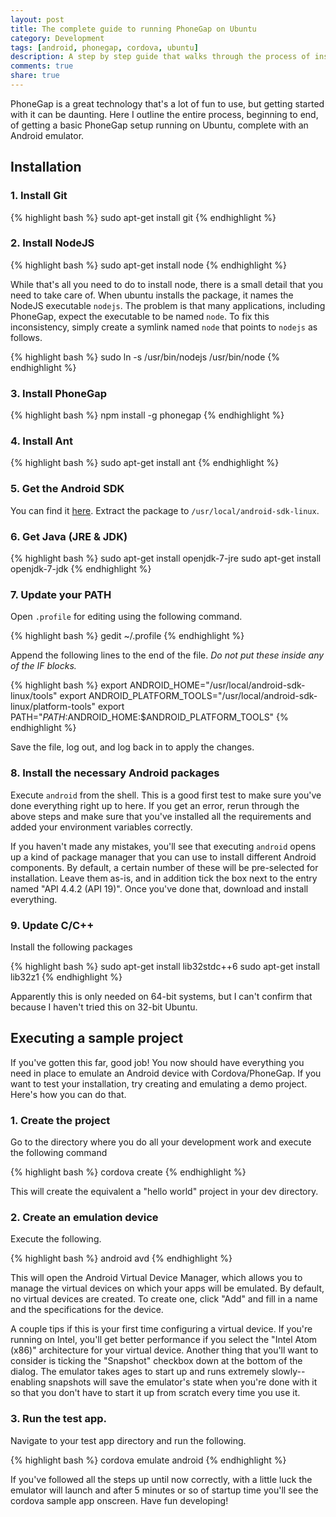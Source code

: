 ```yaml
---
layout: post
title: The complete guide to running PhoneGap on Ubuntu
category: Development
tags: [android, phonegap, cordova, ubuntu]
description: A step by step guide that walks through the process of installing and configuring PhoneGap for development on a Ubuntu system.
comments: true
share: true
---
```


PhoneGap is a great technology that's a lot of fun to use, but getting started with it can be daunting. Here I outline the entire process, beginning to end, of getting a basic PhoneGap setup running on Ubuntu, complete with an Android emulator.

## Installation

### 1. Install Git

{% highlight bash %}
sudo apt-get install git
{% endhighlight %}

### 2. Install NodeJS

{% highlight bash %}
sudo apt-get install node
{% endhighlight %}

While that's all you need to do to install node, there is a small detail that you need to take care of. When ubuntu installs the package, it names the NodeJS executable `nodejs`. The problem is that many applications, including PhoneGap, expect the executable to be named `node`. To fix this inconsistency, simply create a symlink named `node` that points to `nodejs` as follows.

{% highlight bash %}
sudo ln -s /usr/bin/nodejs /usr/bin/node 
{% endhighlight %}

### 3. Install PhoneGap

{% highlight bash %}
npm install -g phonegap
{% endhighlight %}

### 4. Install Ant

{% highlight bash %}
sudo apt-get install ant
{% endhighlight %}

### 5. Get the Android SDK

You can find it [here](http://developer.android.com/sdk/index.html). Extract the package to `/usr/local/android-sdk-linux`.

### 6. Get Java (JRE & JDK)

{% highlight bash %}
sudo apt-get install openjdk-7-jre
sudo apt-get install openjdk-7-jdk
{% endhighlight %}

### 7. Update your PATH

Open `.profile` for editing using the following command.

{% highlight bash %}
gedit ~/.profile
{% endhighlight %}

Append the following lines to the end of the file. *Do not put these inside any of the IF blocks.*

{% highlight bash %}
export ANDROID_HOME="/usr/local/android-sdk-linux/tools"
export ANDROID_PLATFORM_TOOLS="/usr/local/android-sdk-linux/platform-tools"
export PATH="$PATH:$ANDROID_HOME:$ANDROID_PLATFORM_TOOLS"
{% endhighlight %}

Save the file, log out, and log back in to apply the changes.

### 8. Install the necessary Android packages

Execute `android` from the shell. This is a good first test to make sure you've done everything right up to here. If you get an error, rerun through the above steps and make sure that you've installed all the requirements and added your environment variables correctly.

If you haven't made any mistakes, you'll see that executing `android` opens up a kind of package manager that you can use to install different Android components. By default, a certain number of these will be pre-selected for installation. Leave them as-is, and in addition tick the box next to the entry named "API 4.4.2 (API 19)". Once you've done that, download and install everything.

### 9. Update C/C++

Install the following packages

{% highlight bash %}
sudo apt-get install lib32stdc++6
sudo apt-get install lib32z1
{% endhighlight %}

Apparently this is only needed on 64-bit systems, but I can't confirm that because I haven't tried this on 32-bit Ubuntu.

## Executing a sample project 

If you've gotten this far, good job! You now should have everything you need in place to emulate an Android device with Cordova/PhoneGap. If you want to test your installation, try creating and emulating a demo project. Here's how you can do that.

### 1. Create the project

Go to the directory where you do all your development work and execute the following command

{% highlight bash %}
cordova create
{% endhighlight %}

This will create the equivalent a "hello world" project in your dev directory.

### 2. Create an emulation device

Execute the following.

{% highlight bash %}
android avd
{% endhighlight %}

This will open the Android Virtual Device Manager, which allows you to manage the virtual devices on which your apps will be emulated. By default, no virtual devices are created. To create one, click "Add" and fill in a name and the specifications for the device.

A couple tips if this is your first time configuring a virtual device. If you're running on Intel, you'll get better performance if you select the "Intel Atom (x86)" architecture for your virtual device. Another thing that you'll want to consider is ticking the "Snapshot" checkbox down at the bottom of the dialog. The emulator takes ages to start up and runs extremely slowly--enabling snapshots will save the emulator's state when you're done with it so that you don't have to start it up from scratch every time you use it.

### 3. Run the test app.

Navigate to your test app directory and run the following.

{% highlight bash %}
cordova emulate android
{% endhighlight %}

If you've followed all the steps up until now correctly, with a little luck the emulator will launch and after 5 minutes or so of startup time you'll see the cordova sample app onscreen. Have fun developing!